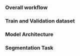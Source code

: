 ### Overall workflow




###  Train and Validation dataset



### Model Architecture



### Segmentation Task




